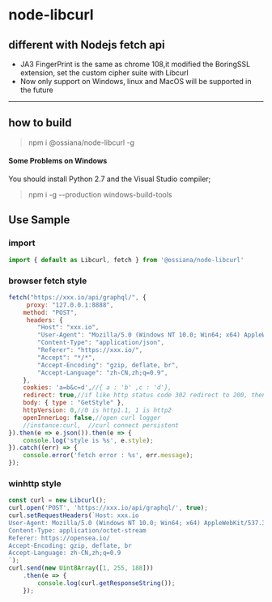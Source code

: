 # node-libcurl

## different with Nodejs fetch api
* JA3 FingerPrint is the same as chrome 108,it modified the BoringSSL extension, set the custom cipher suite with Libcurl
* Now only support on Windows, linux and MacOS will be supported in the future

------------
## how to build
> npm i @ossiana/node-libcurl -g

#### Some Problems on Windows
You should install Python 2.7 and the Visual Studio compiler;
> npm i -g --production windows-build-tools



## Use Sample

### import
```javascript
import { default as Libcurl, fetch } from '@ossiana/node-libcurl'
```

### browser fetch  style
```javascript
fetch("https://xxx.io/api/graphql/", {
     proxy: "127.0.0.1:8888",
	method: "POST",
     headers: {
        "Host": "xxx.io",
        "User-Agent": "Mozilla/5.0 (Windows NT 10.0; Win64; x64) AppleWebKit/537.36 (KHTML, like Gecko) Chrome/108.0.0.0 Safari/537.36",
        "Content-Type": "application/json",
        "Referer": "https://xxx.io/",
        "Accept": "*/*",
        "Accept-Encoding": "gzip, deflate, br",
        "Accept-Language": "zh-CN,zh;q=0.9",
    },
	cookies: 'a=b&c=d',//{ a : 'b' ,c : 'd'},
	redirect: true,//if like http status code 302 redirect to 200, then content with status code 200 is returned
    body: { type : "GetStyle" },
	httpVersion: 0,//0 is http1.1, 1 is http2
	openInnerLog: false,//open curl logger
	//instance:curl,  //curl connect persistent
}).then(e => e.json()).then(e => {
    console.log('style is %s', e.style);
}).catch((err) => {
	console.error('fetch error : %s', err.message);
});
```



### winhttp  style
```javascript
const curl = new Libcurl();
curl.open('POST', 'https://xxx.io/api/graphql/', true);
curl.setRequestHeaders(`Host: xxx.io
User-Agent: Mozilla/5.0 (Windows NT 10.0; Win64; x64) AppleWebKit/537.36 (KHTML, like Gecko) Chrome/108.0.0.0 Safari/537.36
Content-Type: application/octet-stream
Referer: https://opensea.io/
Accept-Encoding: gzip, deflate, br
Accept-Language: zh-CN,zh;q=0.9
`);
curl.send(new Uint8Array([1, 255, 188]))
    .then(e => {
        console.log(curl.getResponseString());
    });
```